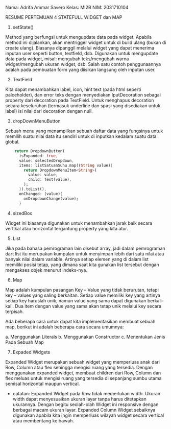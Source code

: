 Nama: Adrifa Ammar Savero
Kelas: MI2B
NIM: 2031710104

RESUME PERTEMUAN 4 STATEFULL WIDGET dan MAP

1. setState()

Method yang berfungsi untuk mengupdate data pada widget. Apabila method ini dijalankan, akan mentrigger widget untuk di build ulang (bukan di create ulang).
Biasanya dipanggil melalui widget yang dapat menerima inputan user seperti button, textfield, dsb. Digunakan untuk mengupdate data pada widget, misal: mengubah teks/mengubah warna widget/mengubah ukuran widget, dsb. Salah satu contoh penggunaannya adalah pada pembuatan form yang diisikan langsung oleh inputan user.

2. TextField

Kita dapat menambahkan label, icon, hint text (pada html seperti palceholder), dan error teks dengan menyediakan IputDecoration sebagai property dari decoration pada TextField. Untuk menghapus decoration secara keseluruhan (termasuk underline dan spasi yang disediakan untuk label) isi nilai dari decoration dengan null.        

3. dropDownMenuButton 

Sebuah menu yang menampilkan sebuah daftar data yang fungsinya untuk memilih suatu nilai data itu sendiri untuk di inputkan kedalam suatu data global.
```dart
    return DropdownButton(
      isExpanded: true,
      value: selectedDropdown,
      items: listSatuanSuhu.map((String value){
        return DropdownMenuItem<String>(
          value: value,
          child: Text(value),
        );
      }).toList(), 
      onChanged: (value){
        onDropdownChange(value);
      }
```
4. sizedBox

Widget ini biasanya digunakan untuk menambahkan jarak baik secara vertikal atau horizontal tergantung property yang kita atur.


5. List

Jika pada bahasa pemrograman lain disebut array, jadi dalam pemrograman dart list itu merupakan kumpulan untuk menyimpan lebih dari satu nilai atau banyak nilai dalam variable. Artinya setiap elemen yang di dalam list memiliki posisi tetap, yang dimana saat kita gunakan list tersebut dengan mengakses objek menurut indeks-nya.

6. Map

Map adalah kumpulan pasangan Key – Value yang tidak berurutan, tetapi key – values yang saling berkaitan. Setiap value memiliki key yang artinya setiap key haruslah unik, namun value yang sama dapat digunakan berkali-kali. Dua item dengan value yang sama akan tetap unik melalui key secara terpisah.

Ada beberapa cara untuk dapat kita implementasikan membuat sebuah map, berikut ini adalah beberapa cara secara umumnya:

a. Menggunakan Literals
b. Menggunakan Constructor
c. Menentukan Jenis Pada Sebuah Map

7. Expaded Widgets

Expanded Widget merupakan sebuah widget yang memperluas anak dari Row, Column atau flex sehingga mengisi ruang yang tersedia. Dengan menggunakan expanded widget, membuat children dari Row, Column dan flex meluas untuk mengisi ruang yang tersedia di sepanjang sumbu utama semisal horizontal maupun vertical.

* catatan: Expanded Widget pada Row tidak memerlukan width. Ukuran width dapat menyesuaikan ukuran layar tanpa harus ditetapkan ukurannya. Dengan begitu seolah-olah Widget ini responsive dengan berbagai macam ukuran layar. Expanded Column Widget sebaiknya digunakan apabila kita ingin memperluas wilayah widget secara vertical atau membentang ke bawah.




